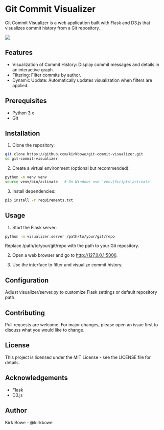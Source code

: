 # Git Commit Visualizer

Git Commit Visualizer is a web application built with Flask and D3.js that visualizes commit history from a Git repository.

![](https://www.kirkbowe.com/visualizer.gif)

## Features

- Visualization of Commit History: Display commit messages and details in an interactive graph.
- Filtering: Filter commits by author.
- Dynamic Update: Automatically updates visualization when filters are applied.


## Prerequisites

- Python 3.x
- Git

## Installation

1. Clone the repository:

```bash
git clone https://github.com/kirkbowe/git-commit-visualizer.git
cd git-commit-visualizer
```

2. Create a virtual environment (optional but recommended):

```bash
python -m venv venv
source venv/bin/activate   # On Windows use `venv\Scripts\activate`
```

3. Install dependencies:

```bash
pip install -r requirements.txt
```

## Usage

1. Start the Flask server:

```bash
python -m visualizer.server /path/to/your/git/repo
```

Replace /path/to/your/git/repo with the path to your Git repository.

2. Open a web browser and go to http://127.0.0.1:5000.

3. Use the interface to filter and visualize commit history.

## Configuration

Adjust visualizer/server.py to customize Flask settings or default repository path.

## Contributing

Pull requests are welcome. For major changes, please open an issue first to discuss what you would like to change.

## License

This project is licensed under the MIT License - see the LICENSE file for details.

## Acknowledgements

- Flask
- D3.js


## Author

Kirk Bowe - @kirkbowe
